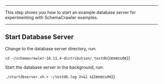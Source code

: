 -----

This step shows you how to start an example database server for experimenting with SchemaCrawler examples.

-----

## Start Database Server

Change to the database server directory, run:

`cd ~/schemacrawler-16.11.4-distribution/_testdb`{{execute}}

Start the database server in the background, run:

`./startdbserver.sh > ~/testdb.log 2>&1 &`{{execute}}
